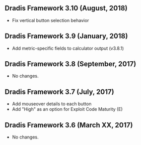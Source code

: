 ## Dradis Framework 3.10 (August, 2018) ##

* Fix vertical button selection behavior

## Dradis Framework 3.9 (January, 2018) ##

* Add metric-specific fields to calculator output (v3.8.1)

## Dradis Framework 3.8 (September, 2017) ##

* No changes.

## Dradis Framework 3.7 (July, 2017) ##

* Add mouseover details to each button
* Add "High" as an option for Exploit Code Maturity (E)

## Dradis Framework 3.6 (March XX, 2017) ##

*   No changes.
